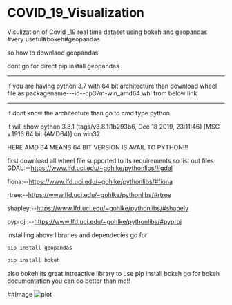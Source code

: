 # COVID_19_Visualization
Visulization of Covid _19 real time dataset using bokeh and geopandas #very useful#bokeh#geopandas

so how to downlaod geopandas 

dont go for direct pip install geopandas

***** 
if you are having python 3.7 with 64 bit architecture than download wheel file as
packagename---id--cp37m-win_amd64.whl
from below link
*****

if dont know the architecture than go to cmd type python

it will show 
python 3.8.1 (tags/v3.8.1:1b293b6, Dec 18 2019, 23:11:46) [MSC v.1916 64 bit (AMD64)] on win32

HERE AMD 64 MEANS 64 BIT VERSION IS AVAIL TO PYTHON!!!

first download all wheel file supported to its requirements so list out files:
GDAL:--https://www.lfd.uci.edu/~gohlke/pythonlibs/#gdal

fiona:--https://www.lfd.uci.edu/~gohlke/pythonlibs/#fiona

rtree:--https://www.lfd.uci.edu/~gohlke/pythonlibs/#rtree

shapley:--https://www.lfd.uci.edu/~gohlke/pythonlibs/#shapely

pyproj :--https://www.lfd.uci.edu/~gohlke/pythonlibs/#pyproj

installling above libraries and dependecies go for 
```bash
pip install geopandas

pip install bokeh 
```

also bokeh its great intreactive library to use
pip install bokeh 
go for bokeh documentation you can do better than me!!

##Image
![plot](https://user-images.githubusercontent.com/59947941/79598060-f0e8e780-8100-11ea-8a17-713858a67e09.png)

